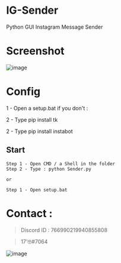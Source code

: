 # IG-Sender
Python GUI Instagram Message Sender

# Screenshot

![image](https://user-images.githubusercontent.com/93615583/216156333-bcdb386f-b380-48c6-a400-54fce773933e.png)

# Config

1 - Open a setup.bat if you don't :

2 - Type pip install tk

2 - Type pip install instabot

## Start 
```
Step 1 - Open CMD / a Shell in the folder
Step 2 - Type : python Sender.py

or 

Step 1 - Open setup.bat
```



# Contact : 
> Discord ID : 766990219940855808

> 17'🤓#7064                      



![image](https://media.discordapp.net/attachments/945746542424387615/945778865727479958/20220205_130153.gif)
